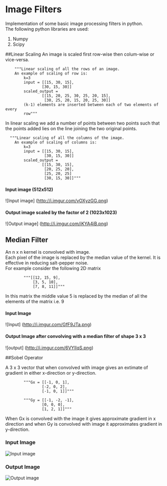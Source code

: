 # Image Filters
Implementation of some basic image processing filters in python.  
The following python libraries are used:  
1. Numpy
2. Scipy


##Linear Scaling
An image is scaled first row-wise then colum-wise or vice-versa.  

        """Linear scaling of all the rows of an image.
        An example of scaling of row is:
            k=3
            input = [[15, 30, 15],
                    [30, 15, 30]]
            scaled_output =
                    [[15, 20, 25, 30, 25, 20, 15],
                     [30, 25, 20, 15, 20, 25, 30]]
            (k-1) elements are inserted between each of two elements of every
            row"""  
In linear scaling we add a number of points between two points such that the points added lies on the line joining the two original points.  


      """Linear scaling of all the columns of the image.
        An example of scaling of columns is:
            k=3
            input = [[15, 30, 15],
                     [30, 15, 30]]
            scaled_output =
                    [[15, 30, 15],
                     [20, 25, 20],
                     [25, 20, 25]
                     [30, 15, 30]]"""  
                     
#### Input image (512x512)
![Input image] (http://i.imgur.com/vOXyzGG.png)
#### Output image scaled by the factor of 2 (1023x1023) 
![Output image] (http://i.imgur.com/iKYA4iB.png)

## Median Filter

An n x n kernel is convolved with image.  
Each pixel of the image is replaced by the median value of the kernel. It is effective in reducing salt-pepper noise.  
For example consider the following 2D matrix 


			"""[[12, 15, 9],  
				[3, 5, 10],  
				[7, 8, 11]]"""    


In this matrix the middle value 5 is replaced by the median of all the elements of the matrix i.e. 9

#### Input Image
![Input] (http://i.imgur.com/GfF9JTa.png)

#### Output Image after convolving with a median filter of shape 3 x 3
![output] (http://i.imgur.com/6VYIIqS.png)


##Sobel Operator


A 3 x 3 vector that when convolved with image gives an extimate of gradient in either x-direction or y-direction.  


			"""Gx = [[-1, 0, 1],  
					[-2, 0, 2],  
					[-1, 0, 1]]""" 
				
			"""Gy = [[-1, -2, -1],  
					[0, 0, 0],  
					[1, 2, 1]]"""
				
When Gx is convolved with the image it gives approximate gradient in x direction and when Gy is convolved with image it approximates gradient in y-direction.

### Input Image  
![Input image](http://i.imgur.com/vOXyzGG.png)


### Output Image  
![Output image](http://i.imgur.com/bbB2WqF.png)

